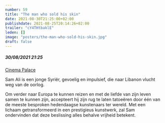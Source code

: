```yaml
---
number: 59
title: "The man who sold his skin"
date: 2021-08-30T21:25:00+02:00
publishdate: 2021-08-25T20:14:26+02:00
trailer: "cY4THtbaklE"
leden: [] 
image: "posters/the-man-who-sold-his-skin.jpg"
draft: false
---
```


##### 30/08/2021 21:25

[Cinema Palace](https://cinema-palace.be/nl/film/man-who-sold-his-skin-lhomme-qui-vendu-sa-peau)

Sam Ali is een jonge Syriër, gevoelig en impulsief, die naar Libanon vlucht
weg van de oorlog.
<!--more-->
Om verder naar Europa te kunnen reizen en met de liefde van zijn leven samen
te kunnen zijn, accepteert hij zijn rug te laten tatoeëren door één van de
meeste besproken hedendaagse kunstenaars ter wereld. Met een lichaam getransformeerd
in een prestigieus kunstwerk, zal Sam ondervinden dat deze beslissing
alles behalve vrijheid betekent.
